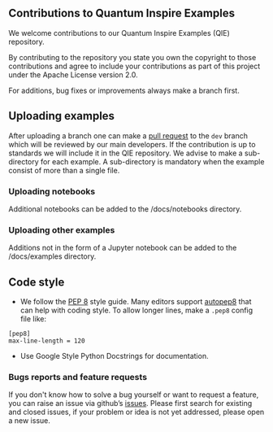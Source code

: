 Contributions to Quantum Inspire Examples
-----------------------------------------

We welcome contributions to our Quantum Inspire Examples (QIE) repository.

By contributing to the repository you state you own the copyright to those contributions and agree to include your
contributions as part of this project under the Apache License version 2.0.

For additions, bug fixes or improvements always make a branch first.

## Uploading examples

After uploading a branch one can make a [pull request](https://docs.github.com/en/github/collaborating-with-issues-and-pull-requests/proposing-changes-to-your-work-with-pull-requests) to the `dev` branch which will be reviewed by our main developers.
If the contribution is up to standards we will include it in the QIE repository.
We advise to make a sub-directory for each example. A sub-directory is mandatory when the example consist of more
than a single file.

### Uploading notebooks

Additional notebooks can be added to the /docs/notebooks directory.

### Uploading other examples

Additions not in the form of a Jupyter notebook can be added to the /docs/examples directory.

## Code style

* We follow the [PEP 8](https://www.python.org/dev/peps/pep-0008/) style guide. Many editors support [autopep8](https://pypi.python.org/pypi/autopep8) that can help with coding style.
  To allow longer lines, make a `.pep8` config file like:
 ```
[pep8]
max-line-length = 120
```
* Use Google Style Python Docstrings for documentation.

### Bugs reports and feature requests

If you don't know how to solve a bug yourself or want to request a feature, you can raise an issue via github’s
[issues](https://github.com/QuTech-Delft/quantum-inspire-examples/issues). Please first search for existing and closed issues,
if your problem or idea is not yet addressed, please open a new issue.
